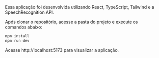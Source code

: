 
Essa aplicação foi desenvolvida utilizando React, TypeScript, Tailwind e a SpeechRecognition API.

Após clonar o repositório, acesse a pasta do projeto e execute os comandos abaixo:

```sh
npm install
npm run dev
```

Acesse http://localhost:5173 para visualizar a aplicação.
